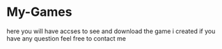 # My-Games
here you will have accses to see and download the game i created if you have any question feel free to contact me  
